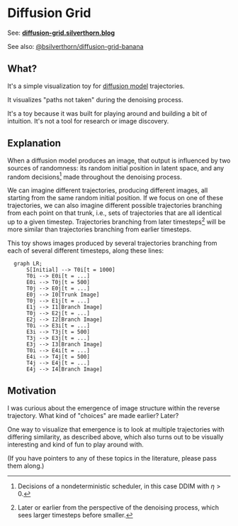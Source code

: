 Diffusion Grid
==============

See: [**diffusion-grid.silverthorn.blog**](https://diffusion-grid.silverthorn.blog)

See also: [@bsilverthorn/diffusion-grid-banana](https://github.com/bsilverthorn/diffusion-grid-banana)

What?
-----

It's a simple visualization toy for [diffusion model](https://arxiv.org/pdf/2208.11970.pdf) trajectories.

It visualizes "paths not taken" during the denoising process.

It's a toy because it was built for playing around and building a bit of
intuition. It's not a tool for research or image discovery.

Explanation
-----------

When a diffusion model produces an image, that output is influenced by two
sources of randomness: its random initial position in latent space, and any
random decisions[^0] made throughout the denoising process.

We can imagine different trajectories, producing different images, all starting
from the same random initial position. If we focus on one of these trajectories,
we can also imagine different possible trajectories branching from each point on
that trunk, i.e., sets of trajectories that are all identical up to a given
timestep. Trajectories branching from later timesteps[^1] will be more similar
than trajectories branching from earlier timesteps.

This toy shows images produced by several trajectories branching from each of
several different timesteps, along these lines:

```mermaid
  graph LR;
      S[Initial] --> T0i[t = 1000]
      T0i --> E0i[t = ...]
      E0i --> T0j[t = 500]
      T0j --> E0j[t = ...]
      E0j --> I0[Trunk Image]
      T0j --> E1j[t = ...]
      E1j --> I1[Branch Image]
      T0j --> E2j[t = ...]
      E2j --> I2[Branch Image]
      T0i --> E3i[t = ...]
      E3i --> T3j[t = 500]
      T3j --> E3j[t = ...]
      E3j --> I3[Branch Image]
      T0i --> E4i[t = ...]
      E4i --> T4j[t = 500]
      T4j --> E4j[t = ...]
      E4j --> I4[Branch Image]
```

Motivation
----------

I was curious about the emergence of image structure within the reverse trajectory. What kind of "choices" are made earlier? Later?

One way to visualize that emergence is to look at multiple trajectories with
differing similarity, as described above, which also turns out to be visually
interesting and kind of fun to play around with.

(If you have pointers to any of these topics in the literature, please pass them
along.)

[^0]: Decisions of a nondeterministic scheduler, in this case DDIM with $\eta > 0$.

[^1]: Later or earlier from the perspective of the denoising process, which sees larger timesteps before smaller.
